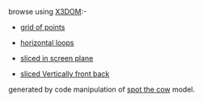 
browse using [X3DOM](https://www.x3dom.org):-

*  [grid of points](./spotPoints.xhtml)

*  [horizontal loops](./spotLoopSliced.xhtml)

*  [sliced in screen plane](./spotSlicedXY.xhtml)

*  [sliced Vertically front back](./spotSlicedYZ.xhtml)

generated by code manipulation of [spot the cow](https://en.wikipedia.org/wiki/List_of_common_3D_test_models) model.
